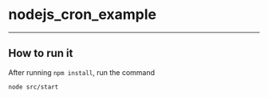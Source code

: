 # nodejs_cron_example
---

## How to run it
After running `npm install`, run the command
```
node src/start 
```
